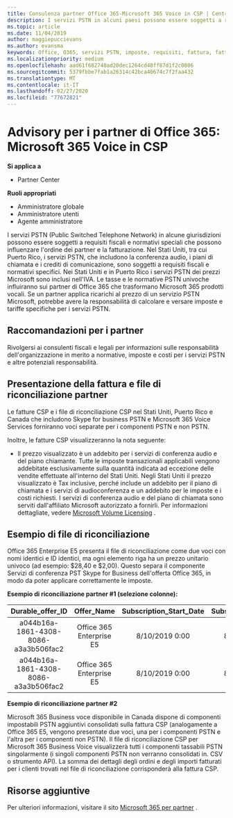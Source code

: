 ```yaml
---
title: Consulenza partner Office 365-Microsoft 365 Voice in CSP | Centro per i partner
description: I servizi PSTN in alcuni paesi possono essere soggetti a requisiti fiscali e normativi speciali che possono influenzare l'ordine e la fatturazione dei partner.
ms.topic: article
ms.date: 11/04/2019
author: maggiepuccievans
ms.author: evansma
keywords: Office, O365, servizi PSTN, imposte, requisiti, fattura, fatturazione
ms.localizationpriority: medium
ms.openlocfilehash: aad61f682740ad20dec1264cd48ff87d1f2c0806
ms.sourcegitcommit: 5379fbbe7fab1a26314c42bca40674c7f2faa432
ms.translationtype: MT
ms.contentlocale: it-IT
ms.lasthandoff: 02/27/2020
ms.locfileid: "77672821"
---
```

# <a name="office-365-partner-advisory-microsoft-365-voice-in-csp"></a>Advisory per i partner di Office 365: Microsoft 365 Voice in CSP

**Si applica a**

- Partner Center  

**Ruoli appropriati**
-   Amministratore globale
-   Amministratore utenti
-   Agente amministratore

I servizi PSTN (Public Switched Telephone Network) in alcune giurisdizioni possono essere soggetti a requisiti fiscali e normativi speciali che possono influenzare l'ordine dei partner e la fatturazione. Nel Stati Uniti, tra cui Puerto Rico, i servizi PSTN, che includono la conferenza audio, i piani di chiamata e i crediti di comunicazione, sono soggetti a requisiti fiscali e normativi specifici. Nei Stati Uniti e in Puerto Rico i servizi PSTN dei prezzi Microsoft sono inclusi nell'IVA.  Le tasse e le normative PSTN univoche influiranno sui partner di Office 365 che trasformano Microsoft 365 prodotti vocali.  Se un partner applica ricarichi al prezzo di un servizio PSTN Microsoft, potrebbe avere la responsabilità di calcolare e versare imposte e tariffe specifiche per i servizi PSTN.

## <a name="partner-recommendations"></a>Raccomandazioni per i partner

Rivolgersi ai consulenti fiscali e legali per informazioni sulle responsabilità dell'organizzazione in merito a normative, imposte e costi per i servizi PSTN e altre potenziali responsabilità.

## <a name="invoice-presentation-and-partner-reconciliation-file"></a>Presentazione della fattura e file di riconciliazione partner

Le fatture CSP e i file di riconciliazione CSP nel Stati Uniti, Puerto Rico e Canada che includono Skype for business PSTN e Microsoft 365 Voice Services forniranno voci separate per i componenti PSTN e non PSTN.

Inoltre, le fatture CSP visualizzeranno la nota seguente:

* Il prezzo visualizzato è un addebito per i servizi di conferenza audio e del piano chiamante.  Tutte le imposte transazionali applicabili vengono addebitate esclusivamente sulla quantità indicata ad eccezione delle vendite effettuate all'interno del Stati Uniti.  Negli Stati Uniti il prezzo visualizzato è Tax inclusive, perché include un addebito per il piano di chiamata e i servizi di audioconferenza e un addebito per le imposte e i costi richiesti.  I servizi di conferenza audio e del piano di chiamata sono serviti dall'affiliato Microsoft autorizzato a fornirli.  Per informazioni dettagliate, vedere [Microsoft Volume Licensing](https://go.microsoft.com/fwlink/?LinkId=690247) .

## <a name="reconciliation-file-example"></a>Esempio di file di riconciliazione

Office 365 Enterprise E5 presenta il file di riconciliazione come due voci con nomi identici e ID identici, ma ogni elemento riga ha un prezzo unitario univoco (ad esempio: $28,40 e $2,00). Questo separa il componente Servizi di conferenza PST Skype for Business dell'offerta Office 365, in modo da poter applicare correttamente le imposte.

**Esempio di riconciliazione partner #1 (selezione colonne):**

|**Durable_offer_ID**|**Offer_Name**|**Subscription_Start_Date**|**Subscription_End_Date**|**Charge_Start_Date**|**Charge_End_Date**|**Charge_Type**|**Unit_Price**|
|:----:|:----:|:----:|:----:|:----:|:----:|:----:|:----:|
|a044b16a-1861-4308-8086-a3a3b506fac2   |Office 365 Enterprise E5   |8/10/2019 0:00   |8/11/2019 0:00   |8/11/2019 0:00|9/10/2019 0:00   |Tariffa periodica   |28,40   |
|a044b16a-1861-4308-8086-a3a3b506fac2   |Office 365 Enterprise E5   |8/10/2019 0:00   |8/11/2019 0:00   |8/11/2019 0:00   |9/10/2019 0:00   |Tariffa periodica   |2,00   |

**Esempio di riconciliazione partner #2**

Microsoft 365 Business voce disponibile in Canada dispone di componenti impostabili PSTN aggiuntivi consolidati sulla fattura CSP (analogamente a Office 365 E5, vengono presentate due voci, una per i componenti PSTN e l'altra per i componenti non PSTN).  Il file di riconciliazione CSP per Microsoft 365 Business Voice visualizzerà tutti i componenti tassabili PSTN singolarmente (i singoli componenti PSTN non verranno consolidati in. CSV o strumento API).  La somma dei dettagli degli ordini e degli importi fatturati per i clienti trovati nel file di riconciliazione corrisponderà alla fattura CSP.

## <a name="additional-resources"></a>Risorse aggiuntive
Per ulteriori informazioni, visitare il sito [Microsoft 365 per partner](https://drumbeat.office.com/Pages/home2016.aspx) .

